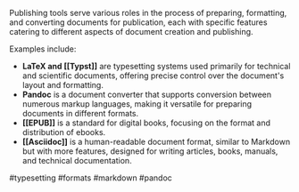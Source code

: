 Publishing tools serve various roles in the process of preparing, formatting, and converting documents for publication, each with specific features catering to different aspects of document creation and publishing.

Examples include:

- **LaTeX and [[Typst]]** are typesetting systems used primarily for technical and scientific documents, offering precise control over the document's layout and formatting.
- **Pandoc** is a document converter that supports conversion between numerous markup languages, making it versatile for preparing documents in different formats.
- **[[EPUB]]** is a standard for digital books, focusing on the format and distribution of ebooks.
- **[[Asciidoc]]** is a human-readable document format, similar to Markdown but with more features, designed for writing articles, books, manuals, and technical documentation.

<!-- Keywords -->
#typesetting #formats #markdown #pandoc
<!-- /Keywords -->
